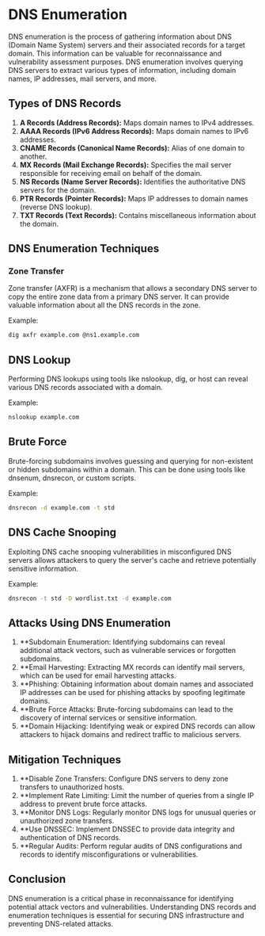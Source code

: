 # DNS Enumeration

DNS enumeration is the process of gathering information about DNS (Domain Name System) servers and their associated records for a target domain. This information can be valuable for reconnaissance and vulnerability assessment purposes. DNS enumeration involves querying DNS servers to extract various types of information, including domain names, IP addresses, mail servers, and more.

## Types of DNS Records

1. **A Records (Address Records):** Maps domain names to IPv4 addresses.
2. **AAAA Records (IPv6 Address Records):** Maps domain names to IPv6 addresses.
3. **CNAME Records (Canonical Name Records):** Alias of one domain to another.
4. **MX Records (Mail Exchange Records):** Specifies the mail server responsible for receiving email on behalf of the domain.
5. **NS Records (Name Server Records):** Identifies the authoritative DNS servers for the domain.
6. **PTR Records (Pointer Records):** Maps IP addresses to domain names (reverse DNS lookup).
7. **TXT Records (Text Records):** Contains miscellaneous information about the domain.

## DNS Enumeration Techniques

### Zone Transfer

Zone transfer (AXFR) is a mechanism that allows a secondary DNS server to copy the entire zone data from a primary DNS server. It can provide valuable information about all the DNS records in the zone.

Example:

```bash
dig axfr example.com @ns1.example.com 
```


## DNS Lookup

Performing DNS lookups using tools like nslookup, dig, or host can reveal various DNS records associated with a domain.

Example:

```bash
nslookup example.com 
```
## Brute Force

Brute-forcing subdomains involves guessing and querying for non-existent or hidden subdomains within a domain. This can be done using tools like dnsenum, dnsrecon, or custom scripts.

Example:

```bash
dnsrecon -d example.com -t std
```
## DNS Cache Snooping

Exploiting DNS cache snooping vulnerabilities in misconfigured DNS servers allows attackers to query the server's cache and retrieve potentially sensitive information.

Example:

```bash
dnsrecon -t std -D wordlist.txt -d example.com

```

## Attacks Using DNS Enumeration

1. **Subdomain Enumeration: Identifying subdomains can reveal additional attack vectors, such as vulnerable services or forgotten subdomains.
2. **Email Harvesting: Extracting MX records can identify mail servers, which can be used for email harvesting attacks.
3. **Phishing: Obtaining information about domain names and associated IP addresses can be used for phishing attacks by spoofing legitimate domains.
4. **Brute Force Attacks: Brute-forcing subdomains can lead to the discovery of internal services or sensitive information.
5. **Domain Hijacking: Identifying weak or expired DNS records can allow attackers to hijack domains and redirect traffic to malicious servers.


## Mitigation Techniques

1. **Disable Zone Transfers: Configure DNS servers to deny zone transfers to unauthorized hosts.
2. **Implement Rate Limiting: Limit the number of queries from a single IP address to prevent brute force attacks.
3. **Monitor DNS Logs: Regularly monitor DNS logs for unusual queries or unauthorized zone transfers.
4. **Use DNSSEC: Implement DNSSEC to provide data integrity and authentication of DNS records.
5. **Regular Audits: Perform regular audits of DNS configurations and records to identify misconfigurations or vulnerabilities.

## Conclusion

DNS enumeration is a critical phase in reconnaissance for identifying potential attack vectors and vulnerabilities. Understanding DNS records and enumeration techniques is essential for securing DNS infrastructure and preventing DNS-related attacks.
